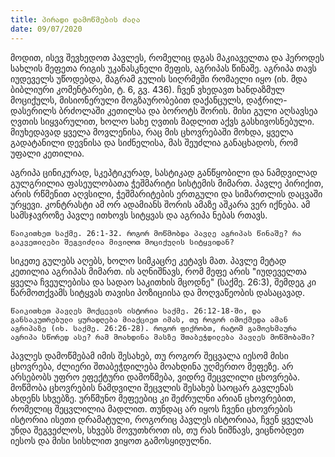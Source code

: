 ```yaml
---
title: პირადი დამოწმების ძალა
date: 09/07/2020
---
```


მოდით, ისევ შევხედოთ პავლეს, რომელიც დგას მაკიაველთა და ჰეროდეს სახლის მეფეთა რიგის უკანასკნელი მეფის, აგრიპას წინაშე. აგრიპა თავს იუდეველს უწოდებდა, მაგრამ გულის სიღრმეში რომაელი იყო (იხ. მდა ბიბლიური კომენტარები, ტ. 6, გვ. 436). ჩვენ ვხედავთ ხანდაზმულ მოციქულს, მისიონერული მოგზაურობებით დაქანცულს, დაჭრილ-დასერილს ბრძოლაში კეთილსა და ბოროტს შორის. მისი გული აღსავსეა ღვთის სიყვარულით, ხოლო სახე ღვთის მადლით აქვს გასხივოსნებული. მიუხედავად ყველა მოვლენისა, რაც მის ცხოვრებაში მოხდა, ყველა გადატანილი დევნისა და სიძნელისა, მას შეუძლია განაცხადოს, რომ უფალი კეთილია.

აგრიპა ცინიკურად, სკეპტიკურად, სასტიკად განწყობილი და ნამდვილად გულგრილია ფასეულობათა ჭეშმარიტი სისტემის მიმართ. პავლე პირიქით, არის რწმენით აღვსილი, ჭეშმარიტების ერთგული და სიმართლის დაცვაში ურყევი. კონტრასტი ამ ორ ადამიანს შორის ამაზე აშკარა ვერ იქნება. ამ სამსჯავროზე პავლე ითხოვს სიტყვას და აგრიპა ნებას რთავს.

`წაიკითხეთ საქმე. 26:1-32. როგორ მოწმობდა პავლე აგრიპას წინაშე? რა გაკვეთილები შეგვიძლია მივიღოთ მოციქულის სიტყვიდან?  `

სიკეთე გულებს აღებს, ხოლო სიმკაცრე კეტავს მათ. პავლე მეტად კეთილია აგრიპას მიმართ. ის აღნიშნავს, რომ მეფე არის "იუდეველთა ყველა ჩვეულებისა და სადაო საკითხის მცოდნე" (საქმე. 26:3), შემდეგ კი წარმოთქვამს სიტყვას თავისი პოზიციისა და მოღვაწეობის დასაცავად.

`წაიკითხეთ პავლეს მოქცევის ისტორია საქმე. 26:12-18-ში, და განსაკუთრებული ყურადღება მიაქციეთ იმას, თუ როგორ იმოქმედა ამან აგრიპაზე (იხ. საქმე. 26:26-28). როგორ ფიქრობთ, რატომ გამოეხმაურა აგრიპა სწორედ ასე? რამ მოახდინა მასზე შთაბეჭდილება პავლეს მოწმობაში?  `

პავლეს დამოწმებამ იმის შესახებ, თუ როგორ შეცვალა იესომ მისი ცხოვრება, ძლიერი შთაბეჭდილება მოახდინა უღმერთო მეფეზე. არ არსებობს უფრო ეფექტური დამოწმება, ვიდრე შეცვლილი ცხოვრება. მოწმობა ცხოვრების ნამდვილი შეცვლის შესახებ საოცარ გავლენას ახდენს სხვებზე. ურწმუნო მეფეებიც კი შეძრულნი არიან ცხოვრებით, რომელიც შეცვლილია მადლით. თუნდაც არ იყოს ჩვენი ცხოვრების ისტორია ისეთი დრამატული, როგორიც პავლეს ისტორიაა, ჩვენ ყველას უნდა შეგვეძლოს, სხვებს მოვუთხროთ ის, თუ რას ნიშნავს, ვიცნობდეთ იესოს და მისი სისხლით ვიყოთ გამოსყიდულნი.

